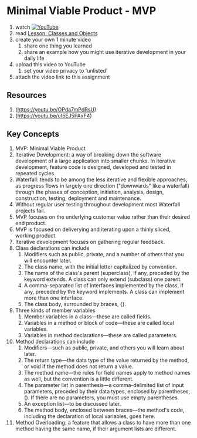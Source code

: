 # Minimal Viable Product - MVP

1. watch [![YouTube](https://i.ytimg.com/vi/0P7nCmln7PM/default.jpg)](https://www.youtube.com/watch?v=0P7nCmln7PM)
1. read [Lesson: Classes and Objects](https://docs.oracle.com/javase/tutorial/java/javaOO/index.html)
2. create your own 1 minute video
	1. share one thing you learned
	1. share an example how you might use iterative development in your daily life
3. upload this video to YouTube
	1. set your video privacy to 'unlisted'
4. attach the video link to this assignment

## Resources
1. (https://youtu.be/OPda7mPdRsU)
1. (https://youtu.be/uI5EJ5PAxF4)

## Key Concepts
1. MVP: Minimal Viable Product
1. Iterative Development: a way of breaking down the software development of a large application into smaller chunks. In iterative development, feature code is designed, developed and tested in repeated cycles.
1. Waterfall: tends to be among the less iterative and flexible approaches, as progress flows in largely one direction ("downwards" like a waterfall) through the phases of conception, initiation, analysis, design, construction, testing, deployment and maintenance.
1. Without regular user testing throughout development most Waterfall projects fail.
1. MVP focuses on the underlying customer value rather than their desired end product.
1. MVP is focused on deliverying and iterating upon a thinly sliced, working product.
1. Iterative development focuses on gathering regular feedback.
1. Class declarations can include
	1. Modifiers such as public, private, and a number of others that you will encounter later.
	1. The class name, with the initial letter capitalized by convention.
	1. The name of the class's parent (superclass), if any, preceded by the keyword extends. A class can only extend (subclass) one parent.
	1. A comma-separated list of interfaces implemented by the class, if any, preceded by the keyword implements. A class can implement more than one interface.
	1. The class body, surrounded by braces, {}.
1. Three kinds of member variables
	1. Member variables in a class—these are called fields.
	1. Variables in a method or block of code—these are called local variables.
	1. Variables in method declarations—these are called parameters.
1. Method declarations can include
	1. Modifiers—such as public, private, and others you will learn about later.
	1. The return type—the data type of the value returned by the method, or void if the method does not return a value.
	1. The method name—the rules for field names apply to method names as well, but the convention is a little different.
	1. The parameter list in parenthesis—a comma-delimited list of input parameters, preceded by their data types, enclosed by parentheses, (). If there are no parameters, you must use empty parentheses.
	1. An exception list—to be discussed later.
	1. The method body, enclosed between braces—the method's code, including the declaration of local variables, goes here.
1. Method Overloading: a feature that allows a class to have more than one method having the same name, if their argument lists are different.
